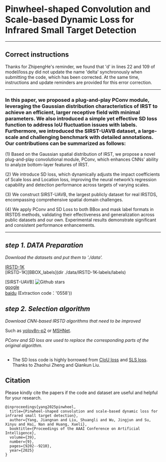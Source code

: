 # **Pinwheel-shaped Convolution and Scale-based Dynamic Loss for Infrared Small Target Detection**
--------

## Correct instructions

  Thanks for ZhipengHe's reminder, we found that 'd' in lines 22 and 109 of model/loss.py did not update the name 'delta' synchronously when submitting the code, which has been corrected. At the same time, instructions and update reminders are provided for this error correction.

--------
### In this paper, we proposed a plug-and-play PConv module, leveraging the Gaussian distribution characteristics of IRST to achieve an efficient, larger receptive field with minimal parameters. We also introduced a simple yet effective SD loss function to address IoU fluctuation issues with labels. Furthermore, we introduced the SIRST-UAVB dataset, a large-scale and challenging benchmark with detailed annotations. Our contributions can be summarized as follows:

  (1) Based on the Gaussian spatial distribution of IRST, we propose a novel plug-and-play convolutional module, PConv, which enhances CNNs' ability to analyze bottom-layer features of IRST.
  
  (2) We introduce SD loss, which dynamically adjusts the impact coefficients of Scale loss and Location loss, improving the neural network’s regression capability and detection performance across targets of varying scales.
  
  (3) We construct SIRST-UAVB, the largest publicly dataset for real IRSTDS, encompassing comprehensive spatial domain challenges.
  
  (4) We apply PConv and SD Loss to both BBox and mask label formats in IRSTDS methods, validating their effectiveness and generalization across public datasets and our own. Experimental results demonstrate significant and consistent performance enhancements.

--------
## ___step 1.  DATA Preparation___   

  *Download the datasets and put them to './data'.*
  
  [IRSTD-1K](https://github.com/RuiZhang97/ISNet)  
  [IRSTD-1K][BBOX_labels](dir ./data/IRSTD-1K-labels/labels)  

  [SIRST-UAVB]  ![Github stars](https://img.shields.io/badge/License-MIT-blue)    
  [google](https://drive.google.com/file/d/1hANdynk5C3fUQ1z2CqLRhAqUAfEsaWq8/view?usp=drive_link)  
  [baidu](https://pan.baidu.com/s/1FIg6BU8jlZogEQYWx_-ubQ?pwd=0558)  (Extraction code：'0558'))


## ___step 2. Selection algorithm___

  *Download CNN-based IRSTD algorithms that need to be improved*  

  Such as [yolov8n-p2](https://github.com/ultralytics/ultralytics.git) or [MSHNet](https://github.com/Lliu666/MSHNet).

  *PConv and SD loss are used to replace the corresponding parts of the original algorithm.*


##
* The SD loss code is highly borrowed from [CIoU loss](https://github.com/Zzh-tju/CIoU) and [SLS loss](URL 'https://github.com/Lliu666/MSHNet'). Thanks to Zhaohui Zheng and Qiankun Liu.

## Citation
Please kindly cite the papers if the code and dataset are useful and helpful for your research.

    @inproceedings{yang2025pinwheel,
      title={Pinwheel-shaped convolution and scale-based dynamic loss for infrared small target detection},
      author={Yang, Jiangnan and Liu, Shuangli and Wu, Jingjun and Su, Xinyu and Hai, Nan and Huang, Xueli},
      booktitle={Proceedings of the AAAI Conference on Artificial Intelligence},
      volume={39},
      number={9},
      pages={9202--9210},
      year={2025}
    }
  



    
  
 



